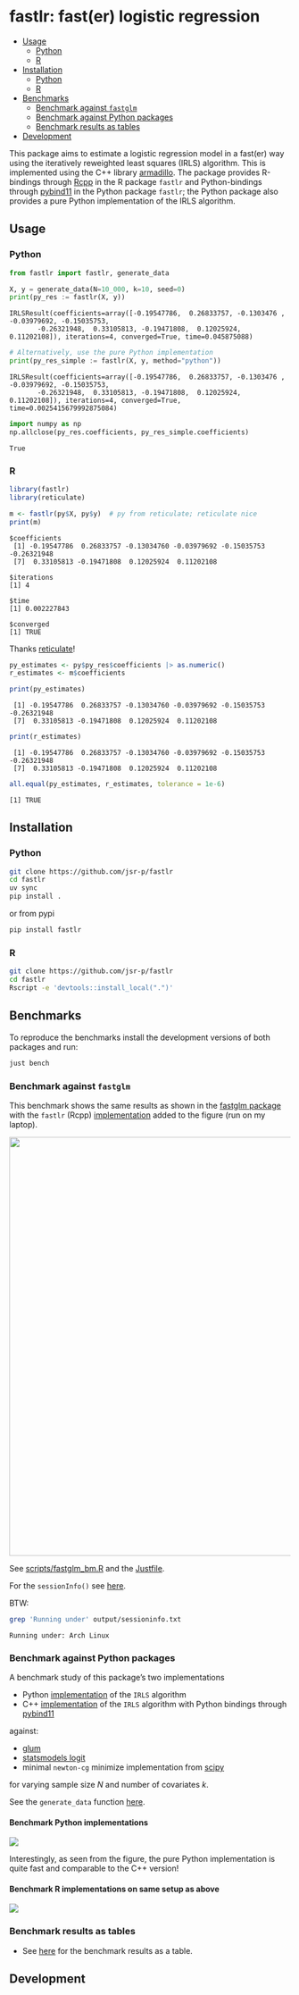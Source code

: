 # fastlr: fast(er) logistic regression


- [Usage](#usage)
  - [Python](#python)
  - [R](#r)
- [Installation](#installation)
  - [Python](#python-1)
  - [R](#r-1)
- [Benchmarks](#benchmarks)
  - [Benchmark against `fastglm`](#benchmark-against-fastglm)
  - [Benchmark against Python
    packages](#benchmark-against-python-packages)
  - [Benchmark results as tables](#benchmark-results-as-tables)
- [Development](#development)

This package aims to estimate a logistic regression model in a fast(er)
way using the iteratively reweighted least squares (IRLS) algorithm.
This is implemented using the C++ library
[armadillo](https://arma.sourceforge.net/faq.html). The package provides
R-bindings through
[Rcpp](https://cran.r-Aproject.org/web/packages/Rcpp/index.html) in the
R package `fastlr` and Python-bindings through
[pybind11](https://pybind11.readthedocs.io/en/stable/index.html) in the
Python package `fastlr`; the Python package also provides a pure Python
implementation of the IRLS algorithm.

## Usage

### Python

``` python
from fastlr import fastlr, generate_data

X, y = generate_data(N=10_000, k=10, seed=0)
print(py_res := fastlr(X, y))
```

    IRLSResult(coefficients=array([-0.19547786,  0.26833757, -0.1303476 , -0.03979692, -0.15035753,
           -0.26321948,  0.33105813, -0.19471808,  0.12025924,  0.11202108]), iterations=4, converged=True, time=0.045875088)

``` python
# Alternatively, use the pure Python implementation
print(py_res_simple := fastlr(X, y, method="python"))
```

    IRLSResult(coefficients=array([-0.19547786,  0.26833757, -0.1303476 , -0.03979692, -0.15035753,
           -0.26321948,  0.33105813, -0.19471808,  0.12025924,  0.11202108]), iterations=4, converged=True, time=0.0025415679992875084)

``` python
import numpy as np
np.allclose(py_res.coefficients, py_res_simple.coefficients)
```

    True

### R

``` r
library(fastlr)
library(reticulate)

m <- fastlr(py$X, py$y)  # py from reticulate; reticulate nice
print(m)
```

    $coefficients
     [1] -0.19547786  0.26833757 -0.13034760 -0.03979692 -0.15035753 -0.26321948
     [7]  0.33105813 -0.19471808  0.12025924  0.11202108

    $iterations
    [1] 4

    $time
    [1] 0.002227843

    $converged
    [1] TRUE

Thanks [reticulate](https://rstudio.github.io/reticulate/)!

``` r
py_estimates <- py$py_res$coefficients |> as.numeric() 
r_estimates <- m$coefficients

print(py_estimates)
```

     [1] -0.19547786  0.26833757 -0.13034760 -0.03979692 -0.15035753 -0.26321948
     [7]  0.33105813 -0.19471808  0.12025924  0.11202108

``` r
print(r_estimates)
```

     [1] -0.19547786  0.26833757 -0.13034760 -0.03979692 -0.15035753 -0.26321948
     [7]  0.33105813 -0.19471808  0.12025924  0.11202108

``` r
all.equal(py_estimates, r_estimates, tolerance = 1e-6)
```

    [1] TRUE

## Installation

### Python

``` bash
git clone https://github.com/jsr-p/fastlr
cd fastlr
uv sync
pip install .
```

or from pypi

``` bash
pip install fastlr
```

### R

``` bash
git clone https://github.com/jsr-p/fastlr
cd fastlr
Rscript -e 'devtools::install_local(".")'
```

## Benchmarks

To reproduce the benchmarks install the development versions of both
packages and run:

``` bash
just bench
```

### Benchmark against `fastglm`

This benchmark shows the same results as shown in the [fastglm
package](https://github.com/jaredhuling/fastglm?tab=readme-ov-file#quick-usage-overview)
with the `fastlr` (Rcpp) [implementation](src/fastlr_rcpp.cpp) added to
the figure (run on my laptop).

<img src="output/fastglm_bm.png" width="750" />

See [scripts/fastglm_bm.R](scripts/fastglm_bm.R) and the
[Justfile](./blob/main/Justfile#L19).

For the `sessionInfo()` see [here](output/sessioninfo.txt).

BTW:

``` bash
grep 'Running under' output/sessioninfo.txt
```

    Running under: Arch Linux

### Benchmark against Python packages

A benchmark study of this package’s two implementations

- Python [implementation](./blob/main/src/fastlr/logreg.py#L86) of the
  `IRLS` algorithm
- C++ [implementation](src/core/irls.cpp) of the `IRLS` algorithm with
  Python bindings through
  [pybind11](https://pybind11.readthedocs.io/en/stable/index.html)

against:

- [glum](https://github.com/Quantco/glum)
- [statsmodels
  logit](https://www.statsmodels.org/stable/generated/statsmodels.discrete.discrete_model.Logit.html)
- minimal `newton-cg` minimize implementation from
  [scipy](https://docs.scipy.org/doc/scipy/reference/generated/scipy.optimize.minimize.html)

for varying sample size $N$ and number of covariates $k$.

See the `generate_data` function
[here](./blob/main/src/fastlr/logreg.py#L57).

#### Benchmark Python implementations

![](output/bench_res.png)

Interestingly, as seen from the figure, the pure Python implementation
is quite fast and comparable to the C++ version!

#### Benchmark R implementations on same setup as above

![](output/bench_res_R.png)

### Benchmark results as tables

- See [here](output/tables.md) for the benchmark results as a table.

## Development
